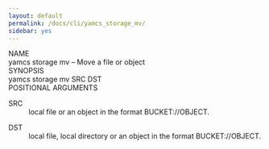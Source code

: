 ```yaml
---
layout: default
permalink: /docs/cli/yamcs_storage_mv/
sidebar: yes
---
```


<div class="man-title">NAME</div>
<div class="man-section">
    yamcs storage mv &ndash; Move a file or object
</div>

<div class="man-title">SYNOPSIS</div>
<div class="man-synopsis">
    yamcs storage mv SRC DST
</div>

<div class="man-title">POSITIONAL ARGUMENTS</div>
<div class="man-section">
    <dl>
        <dt class="arg">SRC</dt>
        <dd>local file or an object in the format BUCKET://OBJECT.</dd>
    </dl>
    <dl>
        <dt class="arg">DST</dt>
        <dd>local file, local directory or an object in the format BUCKET://OBJECT.</dd>
    </dl>
</div>
